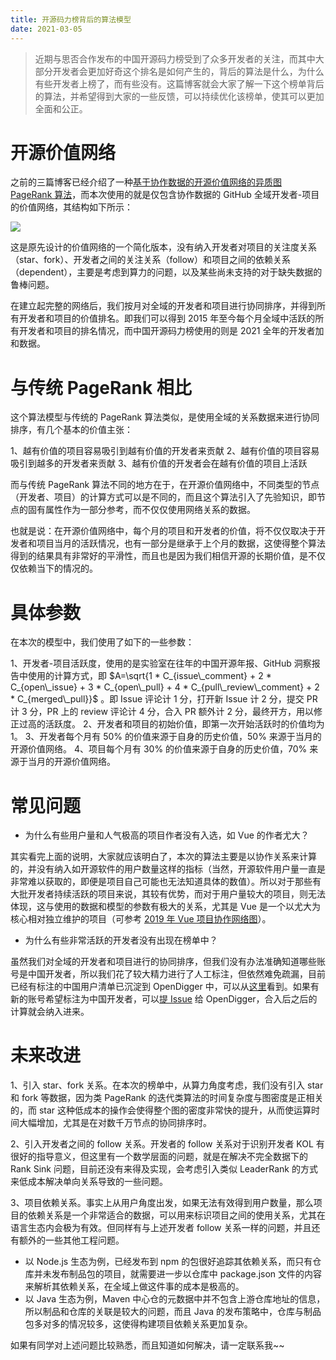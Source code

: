 ```yaml
---
title: 开源码力榜背后的算法模型
date: 2021-03-05
---
```


> 近期与思否合作发布的中国开源码力榜受到了众多开发者的关注，而其中大部分开发者会更加好奇这个排名是如何产生的，背后的算法是什么，为什么有些开发者上榜了，而有些没有。这篇博客就会大家了解一下这个榜单背后的算法，并希望得到大家的一些反馈，可以持续优化该榜单，使其可以更加全面和公正。

# 开源价值网络

之前的三篇博客已经介绍了一种[基于协作数据的开源价值网络的异质图 PageRank 算法](http://blog.frankzhao.cn/how_to_measure_open_source_3/)，而本次使用的就是仅包含协作数据的 GitHub 全域开发者-项目的价值网络，其结构如下所示：

![](//www.plantuml.com/plantuml/png/SoWkIImgAStDuIhEpimhI2nAp5L8IKrBBCqfSSlFA_5Bp4rLS0nI2F1H2FLEp5HmzkFYoaqiK7Ywf-5f_yGN3QqArLmA2azsRt_QiCVMxjdK3K2QgnQYvkN2dSzdhyEX06w0bHL4Ki56LzSEgWSkPgNmRClk5zkRd-vQnkMGcfS2T2S0)

这是原先设计的价值网络的一个简化版本，没有纳入开发者对项目的关注度关系（star、fork）、开发者之间的关注关系（follow）和项目之间的依赖关系（dependent），主要是考虑到算力的问题，以及某些尚未支持的对于缺失数据的鲁棒问题。

在建立起完整的网络后，我们按月对全域的开发者和项目进行协同排序，并得到所有开发者和项目的价值排名。即我们可以得到 2015 年至今每个月全域中活跃的所有开发者和项目的排名情况，而中国开源码力榜使用的则是 2021 全年的开发者加和数据。

# 与传统 PageRank 相比

这个算法模型与传统的 PageRank 算法类似，是使用全域的关系数据来进行协同排序，有几个基本的价值主张：

1、越有价值的项目容易吸引到越有价值的开发者来贡献
2、越有价值的项目容易吸引到越多的开发者来贡献
3、越有价值的开发者会在越有价值的项目上活跃

而与传统 PageRank 算法不同的地方在于，在开源价值网络中，不同类型的节点（开发者、项目）的计算方式可以是不同的，而且这个算法引入了先验知识，即节点的固有属性作为一部分参考，而不仅仅使用网络关系的数据。

也就是说：在开源价值网络中，每个月的项目和开发者的价值，将不仅仅取决于开发者和项目当月的活跃情况，也有一部分是继承于上个月的数据，这使得整个算法得到的结果具有非常好的平滑性，而且也是因为我们相信开源的长期价值，是不仅仅依赖当下的情况的。

# 具体参数

在本次的模型中，我们使用了如下的一些参数：

1、开发者-项目活跃度，使用的是实验室在往年的中国开源年报、GitHub 洞察报告中使用的计算方式，即 $A=\sqrt{1 * C_{issue\_comment} + 2 * C_{open\_issue} + 3 * C_{open\_pull} + 4 * C_{pull\_review\_comment} + 2 * C_{merged\_pull}}$ 。即 Issue 评论计 1 分，打开新 Issue 计 2 分，提交 PR 计 3 分，PR 上的 review 评论计 4 分，合入 PR 额外计 2 分，最终开方，用以修正过高的活跃度。
2、开发者和项目的初始价值，即第一次开始活跃时的价值均为 1。
3、开发者每个月有 50% 的价值来源于自身的历史价值，50% 来源于当月的开源价值网络。
4、项目每个月有 30% 的价值来源于自身的历史价值，70% 来源于当月的开源价值网络。

# 常见问题

- 为什么有些用户量和人气极高的项目作者没有入选，如 Vue 的作者尤大？

其实看完上面的说明，大家就应该明白了，本次的算法主要是以协作关系来计算的，并没有纳入如开源软件的用户数量这样的指标（当然，开源软件用户量一直是非常难以获取的，即便是项目自己可能也无法知道具体的数值）。所以对于那些有大批开发者持续活跃的项目来说，其较有优势，而对于用户量较大的项目，则无法体现，这与使用的数据和模型的参数有极大的关系，尤其是 Vue 是一个以尤大为核心相对独立维护的项目（可参考 [2019 年 Vue 项目协作网络图](https://github.com/X-lab2017/github-analysis-report-2019/blob/master/static/vue_04.png)）。

- 为什么有些非常活跃的开发者没有出现在榜单中？

虽然我们对全域的开发者和项目进行的协同排序，但我们没有办法准确知道哪些账号是中国开发者，所以我们花了较大精力进行了人工标注，但依然难免疏漏，目前已经有标注的中国用户清单已沉淀到 OpenDigger 中，可以从[这里](https://github.com/X-lab2017/open-digger/blob/master/labeled_data/regions/China.yml#L104)看到。如果有新的账号希望标注为中国开发者，可以[提 Issue](https://github.com/X-lab2017/open-digger/issues/new?assignees=&labels=&template=submit_chinese_developer_data.md) 给 OpenDigger，合入后之后的计算就会纳入进来。

# 未来改进

1、引入 star、fork 关系。在本次的榜单中，从算力角度考虑，我们没有引入 star 和 fork 等数据，因为类 PageRank 的迭代类算法的时间复杂度与图密度是正相关的，而 star 这种低成本的操作会使得整个图的密度非常快的提升，从而使运算时间大幅增加，尤其是在对数千万节点的协同排序时。

2、引入开发者之间的 follow 关系。开发者的 follow 关系对于识别开发者 KOL 有很好的指导意义，但这里有一个数学层面的问题，就是在解决不完全数据下的 Rank Sink 问题，目前还没有来得及实现，会考虑引入类似 LeaderRank 的方式来低成本解决单向关系导致的一些问题。

3、项目依赖关系。事实上从用户角度出发，如果无法有效得到用户数量，那么项目的依赖关系是一个非常适合的数据，可以用来标识项目之间的使用关系，尤其在语言生态内会极为有效。但同样有与上述开发者 follow 关系一样的问题，并且还有额外的一些其他工程问题。

- 以 Node.js 生态为例，已经发布到 npm 的包很好追踪其依赖关系，而只有仓库并未发布制品包的项目，就需要进一步以仓库中 package.json 文件的内容来解析其依赖关系，在全域上做这件事的成本是极高的。
- 以 Java 生态为例，Maven 中心仓的元数据中并不包含上游仓库地址的信息，所以制品和仓库的关联是较大的问题，而且 Java 的发布策略中，仓库与制品包多对多的情况较多，这使得构建项目依赖关系更加复杂。

如果有同学对上述问题比较熟悉，而且知道如何解决，请一定联系我~~
